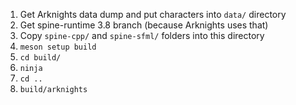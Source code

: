 1. Get Arknights data dump and put characters into `data/` directory
2. Get spine-runtime 3.8 branch (because Arknights uses that)
3. Copy `spine-cpp/` and `spine-sfml/` folders into this directory
4. `meson setup build`
5. `cd build/`
6. `ninja`
7. `cd ..`
8. `build/arknights`
